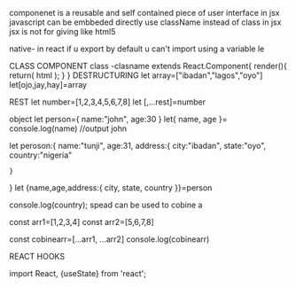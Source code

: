 componenet is a reusable and self contained piece of user interface
in jsx javascript can be embbeded directly
use className instead of class in jsx
jsx is not for giving like html5


native-
in react if u export by default u can't import using a variable le

CLASS COMPONENT
class -clasname extends React.Component{
    render(){
        return(
            html
        );
    }
}
DESTRUCTURING
let array=["ibadan","lagos","oyo"]
let[ojo,jay,hay]=array

REST
let number=[1,2,3,4,5,6,7,8]
let [,...rest]=number

object
let person={
    name:"john",
    age:30
}
let{
    name,
    age
}=
console.log(name) //output john

let peroson:{
    name:"tunji",
    age:31,
    address:{
        city:"ibadan",
        state:"oyo",
        country:"nigeria"

    }        

}
let {name,age,address:{
    city,
    state,
    country
}}=person

console.log(country);
spead can be used to cobine a

const arr1=[1,2,3,4]
const arr2=[5,6,7,8]

const cobinearr=[...arr1, ...arr2]
console.log(cobinearr)

REACT HOOKS


import React, {useState} from 'react';